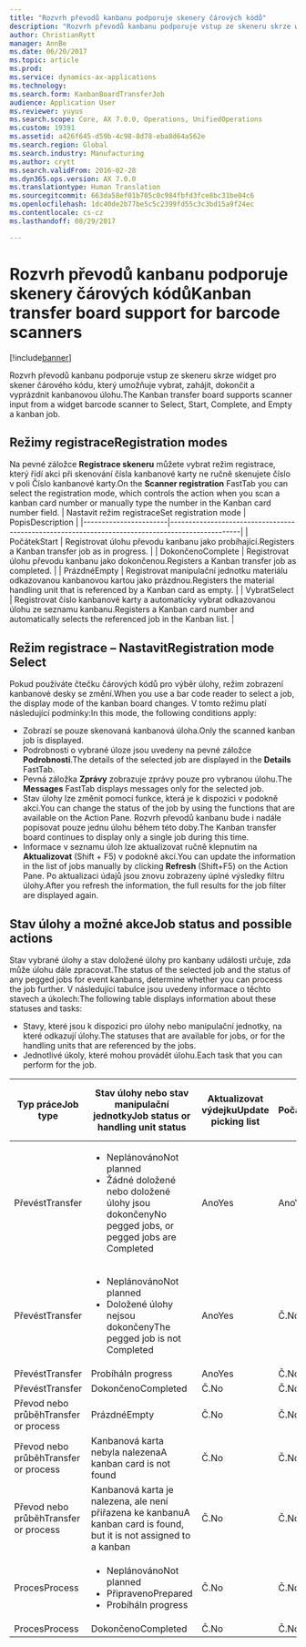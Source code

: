 ```yaml
---
title: "Rozvrh převodů kanbanu podporuje skenery čárových kódů"
description: "Rozvrh převodů kanbanu podporuje vstup ze skeneru skrze widget pro skener čárového kódu, který umožňuje vybrat, zahájit, dokončit a vyprázdnit kanbanovou úlohu."
author: ChristianRytt
manager: AnnBe
ms.date: 06/20/2017
ms.topic: article
ms.prod: 
ms.service: dynamics-ax-applications
ms.technology: 
ms.search.form: KanbanBoardTransferJob
audience: Application User
ms.reviewer: yuyus
ms.search.scope: Core, AX 7.0.0, Operations, UnifiedOperations
ms.custom: 19391
ms.assetid: a426f645-d59b-4c98-8d78-eba8d64a562e
ms.search.region: Global
ms.search.industry: Manufacturing
ms.author: crytt
ms.search.validFrom: 2016-02-28
ms.dyn365.ops.version: AX 7.0.0
ms.translationtype: Human Translation
ms.sourcegitcommit: 663da58ef01b705c0c984fbfd3fce8bc31be04c6
ms.openlocfilehash: 1dc40de2b77be5c5c2399fd55c3c3bd15a9f24ec
ms.contentlocale: cs-cz
ms.lasthandoff: 08/29/2017

---
```


# <a name="kanban-transfer-board-support-for-barcode-scanners"></a><span data-ttu-id="28f1d-103">Rozvrh převodů kanbanu podporuje skenery čárových kódů</span><span class="sxs-lookup"><span data-stu-id="28f1d-103">Kanban transfer board support for barcode scanners</span></span>

[!include[banner](../includes/banner.md)]


<span data-ttu-id="28f1d-104">Rozvrh převodů kanbanu podporuje vstup ze skeneru skrze widget pro skener čárového kódu, který umožňuje vybrat, zahájit, dokončit a vyprázdnit kanbanovou úlohu.</span><span class="sxs-lookup"><span data-stu-id="28f1d-104">The Kanban transfer board supports scanner input from a widget barcode scanner to Select, Start, Complete, and Empty a kanban job.</span></span>

<a name="registration-modes"></a><span data-ttu-id="28f1d-105">Režimy registrace</span><span class="sxs-lookup"><span data-stu-id="28f1d-105">Registration modes</span></span>
------------------

<span data-ttu-id="28f1d-106">Na pevné záložce **Registrace skeneru** můžete vybrat režim registrace, který řídí akci při skenování čísla kanbanové karty ne ručně skenujete číslo v poli Číslo kanbanové karty.</span><span class="sxs-lookup"><span data-stu-id="28f1d-106">On the **Scanner registration** FastTab you can select the registration mode, which controls the action when you scan a kanban card number or manually type the number in the Kanban card number field.</span></span>
| <span data-ttu-id="28f1d-107">Nastavit režim registrace</span><span class="sxs-lookup"><span data-stu-id="28f1d-107">Set registration mode</span></span> | <span data-ttu-id="28f1d-108">Popis</span><span class="sxs-lookup"><span data-stu-id="28f1d-108">Description</span></span>                                                                                     |
|-----------------------|-------------------------------------------------------------------------------------------------|
| <span data-ttu-id="28f1d-109">Počátek</span><span class="sxs-lookup"><span data-stu-id="28f1d-109">Start</span></span>                 | <span data-ttu-id="28f1d-110">Registrovat úlohu převodu kanbanu jako probíhající.</span><span class="sxs-lookup"><span data-stu-id="28f1d-110">Registers a Kanban transfer job as in progress.</span></span>                                                 |
| <span data-ttu-id="28f1d-111">Dokončeno</span><span class="sxs-lookup"><span data-stu-id="28f1d-111">Complete</span></span>              | <span data-ttu-id="28f1d-112">Registrovat úlohu převodu kanbanu jako dokončenou.</span><span class="sxs-lookup"><span data-stu-id="28f1d-112">Registers a Kanban transfer job as completed.</span></span>                                                   |
| <span data-ttu-id="28f1d-113">Prázdné</span><span class="sxs-lookup"><span data-stu-id="28f1d-113">Empty</span></span>                 | <span data-ttu-id="28f1d-114">Registrovat manipulační jednotku materiálu odkazovanou kanbanovou kartou jako prázdnou.</span><span class="sxs-lookup"><span data-stu-id="28f1d-114">Registers the material handling unit that is referenced by a Kanban card as empty.</span></span>              |
| <span data-ttu-id="28f1d-115">Vybrat</span><span class="sxs-lookup"><span data-stu-id="28f1d-115">Select</span></span>                | <span data-ttu-id="28f1d-116">Registrovat číslo kanbanové karty a automaticky vybrat odkazovanou úlohu ze seznamu kanbanu.</span><span class="sxs-lookup"><span data-stu-id="28f1d-116">Registers a Kanban card number and automatically selects the referenced job in the Kanban list.</span></span> |

 
<a name="registration-mode-select"></a><span data-ttu-id="28f1d-117">Režim registrace – Nastavit</span><span class="sxs-lookup"><span data-stu-id="28f1d-117">Registration mode Select</span></span>
------------------------

<span data-ttu-id="28f1d-118">Pokud používáte čtečku čárových kódů pro výběr úlohy, režim zobrazení kanbanové desky se změní.</span><span class="sxs-lookup"><span data-stu-id="28f1d-118">When you use a bar code reader to select a job, the display mode of the kanban board changes.</span></span> <span data-ttu-id="28f1d-119">V tomto režimu platí následující podmínky:</span><span class="sxs-lookup"><span data-stu-id="28f1d-119">In this mode, the following conditions apply:</span></span>

-   <span data-ttu-id="28f1d-120">Zobrazí se pouze skenovaná kanbanová úloha.</span><span class="sxs-lookup"><span data-stu-id="28f1d-120">Only the scanned kanban job is displayed.</span></span>
-   <span data-ttu-id="28f1d-121">Podrobnosti o vybrané úloze jsou uvedeny na pevné záložce **Podrobnosti**.</span><span class="sxs-lookup"><span data-stu-id="28f1d-121">The details of the selected job are displayed in the **Details** FastTab.</span></span>
-   <span data-ttu-id="28f1d-122">Pevná záložka **Zprávy** zobrazuje zprávy pouze pro vybranou úlohu.</span><span class="sxs-lookup"><span data-stu-id="28f1d-122">The **Messages** FastTab displays messages only for the selected job.</span></span>
-   <span data-ttu-id="28f1d-123">Stav úlohy lze změnit pomocí funkce, která je k dispozici v podokně akcí.</span><span class="sxs-lookup"><span data-stu-id="28f1d-123">You can change the status of the job by using the functions that are available on the Action Pane.</span></span> <span data-ttu-id="28f1d-124">Rozvrh převodů kanbanu bude i nadále popisovat pouze jednu úlohu během této doby.</span><span class="sxs-lookup"><span data-stu-id="28f1d-124">The Kanban transfer board continues to display only a single job during this time.</span></span>
-   <span data-ttu-id="28f1d-125">Informace v seznamu úloh lze aktualizovat ručně klepnutím na **Aktualizovat** (Shift + F5) v podokně akcí.</span><span class="sxs-lookup"><span data-stu-id="28f1d-125">You can update the information in the list of jobs manually by clicking **Refresh** (Shift+F5) on the Action Pane.</span></span> <span data-ttu-id="28f1d-126">Po aktualizaci údajů jsou znovu zobrazeny úplné výsledky filtru úlohy.</span><span class="sxs-lookup"><span data-stu-id="28f1d-126">After you refresh the information, the full results for the job filter are displayed again.</span></span>

## <a name="job-status-and-possible-actions"></a><span data-ttu-id="28f1d-127">Stav úlohy a možné akce</span><span class="sxs-lookup"><span data-stu-id="28f1d-127">Job status and possible actions</span></span>
<span data-ttu-id="28f1d-128">Stav vybrané úlohy a stav doložené úlohy pro kanbany události určuje, zda může úlohu dále zpracovat.</span><span class="sxs-lookup"><span data-stu-id="28f1d-128">The status of the selected job and the status of any pegged jobs for event kanbans, determine whether you can process the job further.</span></span> <span data-ttu-id="28f1d-129">V následující tabulce jsou uvedeny informace o těchto stavech a úkolech:</span><span class="sxs-lookup"><span data-stu-id="28f1d-129">The following table displays information about these statuses and tasks:</span></span>
-   <span data-ttu-id="28f1d-130">Stavy, které jsou k dispozici pro úlohy nebo manipulační jednotky, na které odkazují úlohy.</span><span class="sxs-lookup"><span data-stu-id="28f1d-130">The statuses that are available for jobs, or for the handling units that are referenced by the jobs.</span></span>
-   <span data-ttu-id="28f1d-131">Jednotlivé úkoly, které mohou provádět úlohu.</span><span class="sxs-lookup"><span data-stu-id="28f1d-131">Each task that you can perform for the job.</span></span>

<table>
<colgroup>
<col width="12%" />
<col width="12%" />
<col width="12%" />
<col width="12%" />
<col width="12%" />
<col width="12%" />
<col width="12%" />
<col width="12%" />
</colgroup>
<thead>
<tr class="header">
<th><span data-ttu-id="28f1d-132">Typ práce</span><span class="sxs-lookup"><span data-stu-id="28f1d-132">Job type</span></span></th>
<th><span data-ttu-id="28f1d-133">Stav úlohy nebo stav manipulační jednotky</span><span class="sxs-lookup"><span data-stu-id="28f1d-133">Job status or handling unit status</span></span></th>
<th><span data-ttu-id="28f1d-134">Aktualizovat výdejku</span><span class="sxs-lookup"><span data-stu-id="28f1d-134">Update picking list</span></span></th>
<th><span data-ttu-id="28f1d-135">Počátek</span><span class="sxs-lookup"><span data-stu-id="28f1d-135">Start</span></span></th>
<th><span data-ttu-id="28f1d-136">Aktualizovat registraci</span><span class="sxs-lookup"><span data-stu-id="28f1d-136">Update registration</span></span></th>
<th><span data-ttu-id="28f1d-137">Dokončeno</span><span class="sxs-lookup"><span data-stu-id="28f1d-137">Complete</span></span></th>
<th><span data-ttu-id="28f1d-138">Prázdné</span><span class="sxs-lookup"><span data-stu-id="28f1d-138">Empty</span></span></th>
<th><span data-ttu-id="28f1d-139">Vytvořit kanbanové události</span><span class="sxs-lookup"><span data-stu-id="28f1d-139">Create event kanbans</span></span></th>
</tr>
</thead>
<tbody>
<tr class="odd">
<td><span data-ttu-id="28f1d-140">Převést</span><span class="sxs-lookup"><span data-stu-id="28f1d-140">Transfer</span></span></td>
<td><ul>
<li><span data-ttu-id="28f1d-141">Neplánováno</span><span class="sxs-lookup"><span data-stu-id="28f1d-141">Not planned</span></span></li>
<li><span data-ttu-id="28f1d-142">Žádné doložené nebo doložené úlohy jsou dokončeny</span><span class="sxs-lookup"><span data-stu-id="28f1d-142">No pegged jobs, or pegged jobs are Completed</span></span></li>
</ul></td>
<td><span data-ttu-id="28f1d-143">Ano</span><span class="sxs-lookup"><span data-stu-id="28f1d-143">Yes</span></span></td>
<td><span data-ttu-id="28f1d-144">Ano</span><span class="sxs-lookup"><span data-stu-id="28f1d-144">Yes</span></span></td>
<td><span data-ttu-id="28f1d-145">Ano</span><span class="sxs-lookup"><span data-stu-id="28f1d-145">Yes</span></span></td>
<td><span data-ttu-id="28f1d-146">Ano</span><span class="sxs-lookup"><span data-stu-id="28f1d-146">Yes</span></span></td>
<td><span data-ttu-id="28f1d-147">Č.</span><span class="sxs-lookup"><span data-stu-id="28f1d-147">No</span></span></td>
<td><span data-ttu-id="28f1d-148">Ano</span><span class="sxs-lookup"><span data-stu-id="28f1d-148">Yes</span></span></td>
</tr>
<tr class="even">
<td><span data-ttu-id="28f1d-149">Převést</span><span class="sxs-lookup"><span data-stu-id="28f1d-149">Transfer</span></span></td>
<td><ul>
<li><span data-ttu-id="28f1d-150">Neplánováno</span><span class="sxs-lookup"><span data-stu-id="28f1d-150">Not planned</span></span></li>
<li><span data-ttu-id="28f1d-151">Doložené úlohy nejsou dokončeny</span><span class="sxs-lookup"><span data-stu-id="28f1d-151">The pegged job is not Completed</span></span></li>
</ul></td>
<td><span data-ttu-id="28f1d-152">Ano</span><span class="sxs-lookup"><span data-stu-id="28f1d-152">Yes</span></span></td>
<td><span data-ttu-id="28f1d-153">Č.</span><span class="sxs-lookup"><span data-stu-id="28f1d-153">No</span></span></td>
<td><span data-ttu-id="28f1d-154">Ano</span><span class="sxs-lookup"><span data-stu-id="28f1d-154">Yes</span></span></td>
<td><span data-ttu-id="28f1d-155">Č.</span><span class="sxs-lookup"><span data-stu-id="28f1d-155">No</span></span></td>
<td><span data-ttu-id="28f1d-156">Č.</span><span class="sxs-lookup"><span data-stu-id="28f1d-156">No</span></span></td>
<td><span data-ttu-id="28f1d-157">Č.</span><span class="sxs-lookup"><span data-stu-id="28f1d-157">No</span></span></td>
</tr>
<tr class="odd">
<td><span data-ttu-id="28f1d-158">Převést</span><span class="sxs-lookup"><span data-stu-id="28f1d-158">Transfer</span></span></td>
<td><span data-ttu-id="28f1d-159">Probíhá</span><span class="sxs-lookup"><span data-stu-id="28f1d-159">In progress</span></span></td>
<td><span data-ttu-id="28f1d-160">Ano</span><span class="sxs-lookup"><span data-stu-id="28f1d-160">Yes</span></span></td>
<td><span data-ttu-id="28f1d-161">Č.</span><span class="sxs-lookup"><span data-stu-id="28f1d-161">No</span></span></td>
<td><span data-ttu-id="28f1d-162">Ano</span><span class="sxs-lookup"><span data-stu-id="28f1d-162">Yes</span></span></td>
<td><span data-ttu-id="28f1d-163">Ano</span><span class="sxs-lookup"><span data-stu-id="28f1d-163">Yes</span></span></td>
<td><span data-ttu-id="28f1d-164">Č.</span><span class="sxs-lookup"><span data-stu-id="28f1d-164">No</span></span></td>
<td><span data-ttu-id="28f1d-165">Č.</span><span class="sxs-lookup"><span data-stu-id="28f1d-165">No</span></span></td>
</tr>
<tr class="even">
<td><span data-ttu-id="28f1d-166">Převést</span><span class="sxs-lookup"><span data-stu-id="28f1d-166">Transfer</span></span></td>
<td><span data-ttu-id="28f1d-167">Dokončeno</span><span class="sxs-lookup"><span data-stu-id="28f1d-167">Completed</span></span></td>
<td><span data-ttu-id="28f1d-168">Č.</span><span class="sxs-lookup"><span data-stu-id="28f1d-168">No</span></span></td>
<td><span data-ttu-id="28f1d-169">Č.</span><span class="sxs-lookup"><span data-stu-id="28f1d-169">No</span></span></td>
<td><span data-ttu-id="28f1d-170">Č.</span><span class="sxs-lookup"><span data-stu-id="28f1d-170">No</span></span></td>
<td><span data-ttu-id="28f1d-171">Č.</span><span class="sxs-lookup"><span data-stu-id="28f1d-171">No</span></span></td>
<td><span data-ttu-id="28f1d-172">Ano</span><span class="sxs-lookup"><span data-stu-id="28f1d-172">Yes</span></span></td>
<td><span data-ttu-id="28f1d-173">Č.</span><span class="sxs-lookup"><span data-stu-id="28f1d-173">No</span></span></td>
</tr>
<tr class="odd">
<td><span data-ttu-id="28f1d-174">Převod nebo průběh</span><span class="sxs-lookup"><span data-stu-id="28f1d-174">Transfer or process</span></span></td>
<td><span data-ttu-id="28f1d-175">Prázdné</span><span class="sxs-lookup"><span data-stu-id="28f1d-175">Empty</span></span></td>
<td><span data-ttu-id="28f1d-176">Č.</span><span class="sxs-lookup"><span data-stu-id="28f1d-176">No</span></span></td>
<td><span data-ttu-id="28f1d-177">Č.</span><span class="sxs-lookup"><span data-stu-id="28f1d-177">No</span></span></td>
<td><span data-ttu-id="28f1d-178">Č.</span><span class="sxs-lookup"><span data-stu-id="28f1d-178">No</span></span></td>
<td><span data-ttu-id="28f1d-179">Č.</span><span class="sxs-lookup"><span data-stu-id="28f1d-179">No</span></span></td>
<td><span data-ttu-id="28f1d-180">Č.</span><span class="sxs-lookup"><span data-stu-id="28f1d-180">No</span></span></td>
<td><span data-ttu-id="28f1d-181">Č.</span><span class="sxs-lookup"><span data-stu-id="28f1d-181">No</span></span></td>
</tr>
<tr class="even">
<td><span data-ttu-id="28f1d-182">Převod nebo průběh</span><span class="sxs-lookup"><span data-stu-id="28f1d-182">Transfer or process</span></span></td>
<td><span data-ttu-id="28f1d-183">Kanbanová karta nebyla nalezena</span><span class="sxs-lookup"><span data-stu-id="28f1d-183">A kanban card is not found</span></span></td>
<td><span data-ttu-id="28f1d-184">Č.</span><span class="sxs-lookup"><span data-stu-id="28f1d-184">No</span></span></td>
<td><span data-ttu-id="28f1d-185">Č.</span><span class="sxs-lookup"><span data-stu-id="28f1d-185">No</span></span></td>
<td><span data-ttu-id="28f1d-186">Č.</span><span class="sxs-lookup"><span data-stu-id="28f1d-186">No</span></span></td>
<td><span data-ttu-id="28f1d-187">Č.</span><span class="sxs-lookup"><span data-stu-id="28f1d-187">No</span></span></td>
<td><span data-ttu-id="28f1d-188">Č.</span><span class="sxs-lookup"><span data-stu-id="28f1d-188">No</span></span></td>
<td><span data-ttu-id="28f1d-189">Č.</span><span class="sxs-lookup"><span data-stu-id="28f1d-189">No</span></span></td>
</tr>
<tr class="odd">
<td><span data-ttu-id="28f1d-190">Převod nebo průběh</span><span class="sxs-lookup"><span data-stu-id="28f1d-190">Transfer or process</span></span></td>
<td><span data-ttu-id="28f1d-191">Kanbanová karta je nalezena, ale není přiřazena ke kanbanu</span><span class="sxs-lookup"><span data-stu-id="28f1d-191">A kanban card is found, but it is not assigned to a kanban</span></span></td>
<td><span data-ttu-id="28f1d-192">Č.</span><span class="sxs-lookup"><span data-stu-id="28f1d-192">No</span></span></td>
<td><span data-ttu-id="28f1d-193">Č.</span><span class="sxs-lookup"><span data-stu-id="28f1d-193">No</span></span></td>
<td><span data-ttu-id="28f1d-194">Č.</span><span class="sxs-lookup"><span data-stu-id="28f1d-194">No</span></span></td>
<td><span data-ttu-id="28f1d-195">Č.</span><span class="sxs-lookup"><span data-stu-id="28f1d-195">No</span></span></td>
<td><span data-ttu-id="28f1d-196">Č.</span><span class="sxs-lookup"><span data-stu-id="28f1d-196">No</span></span></td>
<td><span data-ttu-id="28f1d-197">Č.</span><span class="sxs-lookup"><span data-stu-id="28f1d-197">No</span></span></td>
</tr>
<tr class="even">
<td><span data-ttu-id="28f1d-198">Proces</span><span class="sxs-lookup"><span data-stu-id="28f1d-198">Process</span></span></td>
<td><ul>
<li><span data-ttu-id="28f1d-199">Neplánováno</span><span class="sxs-lookup"><span data-stu-id="28f1d-199">Not planned</span></span></li>
<li><span data-ttu-id="28f1d-200">Připraveno</span><span class="sxs-lookup"><span data-stu-id="28f1d-200">Prepared</span></span></li>
<li><span data-ttu-id="28f1d-201">Probíhá</span><span class="sxs-lookup"><span data-stu-id="28f1d-201">In progress</span></span></li>
</ul></td>
<td><span data-ttu-id="28f1d-202">Č.</span><span class="sxs-lookup"><span data-stu-id="28f1d-202">No</span></span></td>
<td><span data-ttu-id="28f1d-203">Č.</span><span class="sxs-lookup"><span data-stu-id="28f1d-203">No</span></span></td>
<td><span data-ttu-id="28f1d-204">Č.</span><span class="sxs-lookup"><span data-stu-id="28f1d-204">No</span></span></td>
<td><span data-ttu-id="28f1d-205">Č.</span><span class="sxs-lookup"><span data-stu-id="28f1d-205">No</span></span></td>
<td><span data-ttu-id="28f1d-206">Č.</span><span class="sxs-lookup"><span data-stu-id="28f1d-206">No</span></span></td>
<td><span data-ttu-id="28f1d-207">Č.</span><span class="sxs-lookup"><span data-stu-id="28f1d-207">No</span></span></td>
</tr>
<tr class="odd">
<td><span data-ttu-id="28f1d-208">Proces</span><span class="sxs-lookup"><span data-stu-id="28f1d-208">Process</span></span></td>
<td><span data-ttu-id="28f1d-209">Dokončeno</span><span class="sxs-lookup"><span data-stu-id="28f1d-209">Completed</span></span></td>
<td><span data-ttu-id="28f1d-210">Č.</span><span class="sxs-lookup"><span data-stu-id="28f1d-210">No</span></span></td>
<td><span data-ttu-id="28f1d-211">Č.</span><span class="sxs-lookup"><span data-stu-id="28f1d-211">No</span></span></td>
<td><span data-ttu-id="28f1d-212">Č.</span><span class="sxs-lookup"><span data-stu-id="28f1d-212">No</span></span></td>
<td><span data-ttu-id="28f1d-213">Č.</span><span class="sxs-lookup"><span data-stu-id="28f1d-213">No</span></span></td>
<td><span data-ttu-id="28f1d-214">Č.</span><span class="sxs-lookup"><span data-stu-id="28f1d-214">No</span></span></td>
<td><span data-ttu-id="28f1d-215">Č.</span><span class="sxs-lookup"><span data-stu-id="28f1d-215">No</span></span></td>
</tr>
</tbody>
</table>






